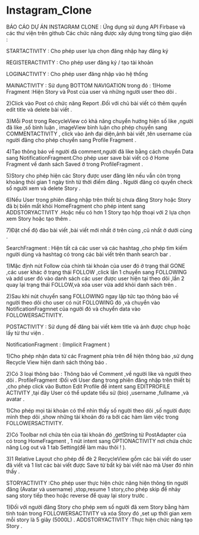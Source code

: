 # Instagram_Clone

BÁO CÁO DỰ ÁN INSTAGRAM CLONE :
Ứng dụng sử dụng API Firbase và các thư viện trên github
Các chức năng được xây dựng trong từng giao diện :


STARTACTIVITY : Cho phép user lựa chọn đăng nhập hay đăng ký


REGISTERACTIVITY : Cho phép user đăng ký / tạo tài khoản


LOGINACTIVITY : Cho phép user đăng nhập vào hệ thống


MAINACTIVITY : Sử dụng BOTTOM NAVIGATION trong đó :
1)Home Fragment :Hiện Story và Post của user và những người user theo dõi .

2)Click vào Post có chức năng Report .Đối với chủ bài viết có thêm quyền edit title và delete bài viết .

3)Mỗi Post trong RecycleView có khả năng chuyển hướng hiện số like ,người đã like ,số bình luận , imageView bình luận cho phép chuyển sang COMMENTACTIVITY , click vào ảnh đại diện,ảnh bài viết ,tên username của người đăng cho phép chuyển sang Profile Fragment .

4)Tạo thông báo về người đã comment,người đã like bằng cách chuyển Data sang NotificationFragment.Cho phép user save bài viết có ở Home Fragment về danh sách Saved ở trong ProfileFragment .

5)Story cho phép hiện các Story được user đăng lên nếu vẫn còn trong khoảng thòi gian 1 ngày tính từ thời điểm đăng . Người đăng có quyền check số người xem và delete Story .

6)Nếu User trong phiên đăng nhập trên thiết bị chưa đăng Story hoặc Story đã bị biến mất khỏi HomeFragment cho phép intent sang ADDSTORYACTIVITY .Hoặc nếu có hơn 1 Story tạo hộp thoại với 2 lựa chọn xem Story hoặc tạo thêm .

7)Đặt chế độ đảo bài viết ,bài viết mới nhất ở trên cùng ,cũ nhất ở dưới cùng .

SearchFragment : Hiện tất cả các user và các hashtag ,cho phép tìm kiếm người dùng và hashtag có trong các bài viết trên thanh search bar .

1)Mặc định nút Follow của chính tài khoản của user đó ở trạng tháI GONE ,các user khác ở trạng thái FOLLOW ,click lần 1 chuyển sang FOLLOWING và add user đó vào danh sách các user được user hiện tại theo dõi ,lần 2 quay lại trạng thái FOLLOW,và xóa user vừa add khỏi danh sách trên .

2)Sau khi nút chuyển sang FOLLOWING ngay lập tức tạo thông báo về người theo dõi cho user có nút FOLLOWING đó ,và chuyển vào NotificationFragmnet của người đó và chuyển data vào FOLLOWERSACTIVITY.  


POSTACTIVITY : Sử dụng để đăng bài viết kèm title và ảnh được chụp hoặc lấy từ thư viện .

NotificationFragment : (Implicit Fragment )

1)Cho phép nhận data từ các Fragment phía trên để hiện thông báo ,sử dụng Recycle View hiện danh sách thông báo .

2)Có 3 loại thông báo : Thông báo về Comment ,về người like và người theo dõi .
ProfileFragment :Đối với User đang trong phiên đăng nhập trên thiết bị ,cho phép click vào Button Edit Profile để intent sang EDITPROFILE ACTIVITY ,tại đây User có thể update tiểu sử (bio) ,username ,fullname ,và avatar .

1)Cho phép mọi tài khoản có thể nhìn thấy số người theo dõi ,số người được mình thep dõi ,show những tài khoản đó ra bởi các hàm làm việc trong FOLLOWERSACTIVITY.

2)Có Toolbar nơi chứa tên của tài khoản đó ,getString từ PostAdapter của có trong HomeFragment , 1 nút intent sang OPTIONACTIVITY nơi chứa chức năng Log out và 1 tab Setting(để làm màu thôi ! ).

3)1 Relative Layout cho phép để đè 2 RecycleView gồm các bài viết do user đã viết và 1 list các bài viết được Save từ bất kỳ bài viết nào mà User đó nhìn thấy .


STORYACTIVITY :Cho phép user thực hiện chức năng hiện thông tin người đăng (Avatar và username) ,stop,resume 1 story,cho phép skip để nhảy sang story tiếp theo hoặc reverse để quay lại story trước .


1)Đối với người đăng Story cho phép xem số người đã xem Story bằng hàm tính toán trong FOLLOWERSACTIVITY và xóa Story đó ,set up thời gian xem mỗi story là 5 giây (5000L) .
ADDSTORYACTIVITY :Thực hiện chức năng tạo Story .
